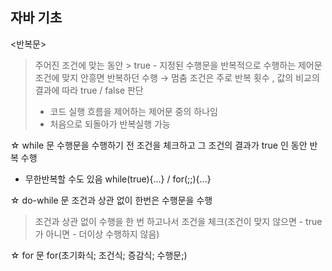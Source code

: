 ## 자바 기초 

<반복문>
> 주어진 조건에 맞는 동안 > true - 지정된 수행문을 반복적으로 수행하는 제어문
> 조건에 맞지 안흥면 반복하던 수행 → 멈춤
> 조건은 주로 반복 횟수 , 값의 비교의 결과에 따라 true / false 판단 
> - 코드 실행 흐름을 제어하는 제어문 중의 하나임
> - 처음으로 되돌아가 반복실행 가능

☆ while 문 
수행문을 수행하기 전 조건을 체크하고 그 조건의 결과가 true 인 동안 반복 수행
- 무한반복할 수도 있음 while(true){...} / for(;;){...}

☆ do-while 문
조건과 상관 없이 한번은 수행문을 수행
> 조건과 상관 없이 수행을 한 번 하고나서 조건을 체크(조건이 맞지 않으면 - true가 아니면 - 더이상 수행하지 않음)

☆ for 문 
for(초기화식; 조건식; 증감식; 수행문;)

